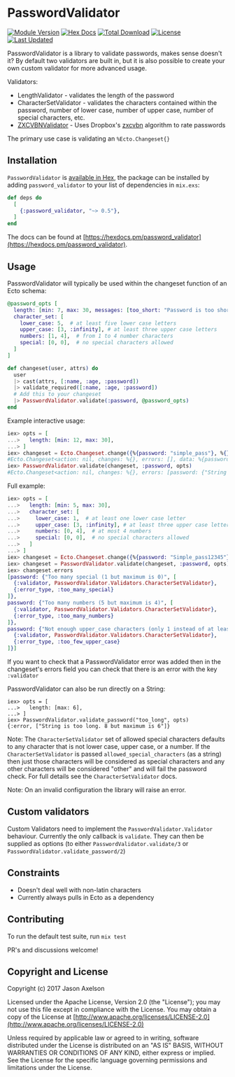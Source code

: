 # PasswordValidator

[![Module Version](https://img.shields.io/hexpm/v/password_validator.svg)](https://hex.pm/packages/password_validator)
[![Hex Docs](https://img.shields.io/badge/hex-docs-lightgreen.svg)](https://hexdocs.pm/password_validator/)
[![Total Download](https://img.shields.io/hexpm/dt/password_validator.svg)](https://hex.pm/packages/password_validator)
[![License](https://img.shields.io/hexpm/l/password-validator.svg)](https://github.com/axelson/password-validator/blob/master/LICENSE.md)
[![Last Updated](https://img.shields.io/github/last-commit/axelson/password-validator.svg)](https://github.com/axelson/password-validator/commits/master)

PasswordValidator is a library to validate passwords, makes sense doesn't it? By
default two validators are built in, but it is also possible to create your own
custom validator for more advanced usage.

Validators:
* LengthValidator - validates the length of the password
* CharacterSetValidator - validates the characters contained within the
  password, number of lower case, number of upper case, number of special
  characters, etc.
* [ZXCVBNValidator](https://github.com/axelson/password-validator-zxcvbn) - Uses
  Dropbox's [zxcvbn](https://github.com/dropbox/zxcvbn) algorithm to rate
  passwords

The primary use case is validating an `%Ecto.Changeset{}`

## Installation

`PasswordValidator` is [available in Hex](https://hex.pm/packages/password_validator), the package can be installed
by adding `password_validator` to your list of dependencies in `mix.exs`:

```elixir
def deps do
  [
    {:password_validator, "~> 0.5"},
  ]
end
```

The docs can be found at [https://hexdocs.pm/password_validator](https://hexdocs.pm/password_validator).

## Usage

PasswordValidator will typically be used within the changeset function of an Ecto schema:

``` elixir
@password_opts [
  length: [min: 7, max: 30, messages: [too_short: "Password is too short!"]],
  character_set: [
    lower_case: 5,  # at least five lower case letters
    upper_case: [3, :infinity], # at least three upper case letters
    numbers: [1, 4],  # from 1 to 4 number characters
    special: [0, 0],  # no special characters allowed
  ]
]

def changeset(user, attrs) do
  user
  |> cast(attrs, [:name, :age, :password])
  |> validate_required([:name, :age, :password])
  # Add this to your changeset
  |> PasswordValidator.validate(:password, @password_opts)
end
```

Example interactive usage:

``` elixir
iex> opts = [
...>   length: [min: 12, max: 30],
...> ]
iex> changeset = Ecto.Changeset.change({%{password: "simple_pass"}, %{}}, %{})
#Ecto.Changeset<action: nil, changes: %{}, errors: [], data: %{password: "simple_pass"}, valid?: true>
iex> PasswordValidator.validate(changeset, :password, opts)
#Ecto.Changeset<action: nil, changes: %{}, errors: [password: {"String is too short. Only 11 characters instead of 12", [validator: PasswordValidator.Validators.LengthValidator, error_type: :too_short]}], data: %{password: "simple_pass"}, valid?: false>
```

Full example:
``` elixir
iex> opts = [
...>   length: [min: 5, max: 30],
...>   character_set: [
...>     lower_case: 1,  # at least one lower case letter
...>     upper_case: [3, :infinity], # at least three upper case letters
...>     numbers: [0, 4],  # at most 4 numbers
...>     special: [0, 0],  # no special characters allowed
...>   ]
...> ]
iex> changeset = Ecto.Changeset.change({%{password: "Simple_pass12345"}, %{}}, %{})
iex> changeset = PasswordValidator.validate(changeset, :password, opts)
iex> changeset.errors
[password: {"Too many special (1 but maximum is 0)", [
  {:validator, PasswordValidator.Validators.CharacterSetValidator},
  {:error_type, :too_many_special}
]},
password: {"Too many numbers (5 but maximum is 4)", [
  {:validator, PasswordValidator.Validators.CharacterSetValidator},
  {:error_type, :too_many_numbers}
]},
password: {"Not enough upper_case characters (only 1 instead of at least 3)", [
  {:validator, PasswordValidator.Validators.CharacterSetValidator},
  {:error_type, :too_few_upper_case}
]}]
```

If you want to check that a PasswordValidator error was added then in the changeset's errors field you can check that there is an error with the key `:validator`

PasswordValidator can also be run directly on a String:

```
iex> opts = [
...>   length: [max: 6],
...> ]
iex> PasswordValidator.validate_password("too_long", opts)
{:error, ["String is too long. 8 but maximum is 6"]}
```

Note: The `CharacterSetValidator` set of allowed special characters defaults to
any character that is not lower case, upper case, or a number. If the
`CharacterSetValidator` is passed `allowed_special_characters` (as a string)
then just those characters will be considered as special characters and any
other characters will be considered "other" and will fail the password check.
For full details see the `CharacterSetValidator` docs.

Note: On an invalid configuration the library will raise an error.

## Custom validators

Custom Validators need to implement the `PasswordValidator.Validator` behaviour.
Currently the only callback is `validate`. They can then be supplied as options (to either `PasswordValidator.validate/3` or `PasswordValidator.validate_password/2`)

## Constraints

* Doesn't deal well with non-latin characters
* Currently always pulls in Ecto as a dependency

## Contributing

To run the default test suite, run `mix test`

PR's and discussions welcome!

## Copyright and License

Copyright (c) 2017 Jason Axelson

Licensed under the Apache License, Version 2.0 (the "License");
you may not use this file except in compliance with the License.
You may obtain a copy of the License at [http://www.apache.org/licenses/LICENSE-2.0](http://www.apache.org/licenses/LICENSE-2.0)

Unless required by applicable law or agreed to in writing, software
distributed under the License is distributed on an "AS IS" BASIS,
WITHOUT WARRANTIES OR CONDITIONS OF ANY KIND, either express or implied.
See the License for the specific language governing permissions and
limitations under the License.
